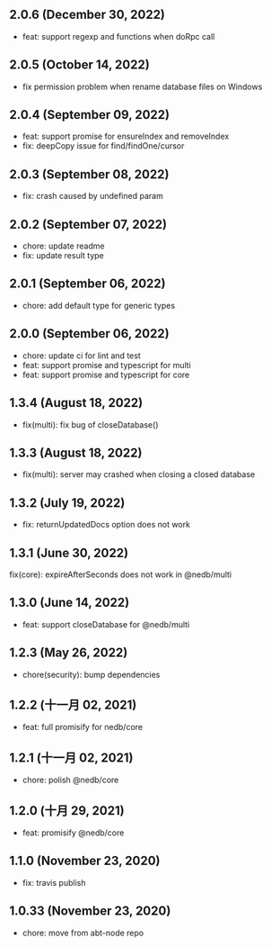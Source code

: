 ## 2.0.6 (December 30, 2022)

- feat: support regexp and functions when doRpc call

## 2.0.5 (October 14, 2022)

- fix permission problem when rename database files on Windows

## 2.0.4 (September 09, 2022)

- feat: support promise for ensureIndex and removeIndex
- fix: deepCopy issue for find/findOne/cursor

## 2.0.3 (September 08, 2022)

- fix: crash caused by undefined param

## 2.0.2 (September 07, 2022)

- chore: update readme
- fix: update result type

## 2.0.1 (September 06, 2022)

- chore: add default type for generic types

## 2.0.0 (September 06, 2022)

- chore: update ci for lint and test
- feat: support promise and typescript for multi
- feat: support promise and typescript for core

## 1.3.4 (August 18, 2022)

- fix(multi): fix bug of closeDatabase()

## 1.3.3 (August 18, 2022)

- fix(multi): server may crashed when closing a closed database

## 1.3.2 (July 19, 2022)

- fix: returnUpdatedDocs option does not work

## 1.3.1 (June 30, 2022)

fix(core): expireAfterSeconds does not work in @nedb/multi

## 1.3.0 (June 14, 2022)

- feat: support closeDatabase for @nedb/multi

## 1.2.3 (May 26, 2022)

- chore(security): bump dependencies

## 1.2.2 (十一月 02, 2021)

- feat: full promisify for nedb/core

## 1.2.1 (十一月 02, 2021)

- chore: polish @nedb/core

## 1.2.0 (十月 29, 2021)

- feat: promisify @nedb/core

## 1.1.0 (November 23, 2020)

- fix: travis publish

## 1.0.33 (November 23, 2020)

- chore: move from abt-node repo
